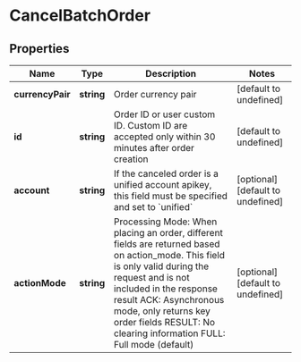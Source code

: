# CancelBatchOrder

## Properties

Name | Type | Description | Notes
------------ | ------------- | ------------- | -------------
**currencyPair** | **string** | Order currency pair | [default to undefined]
**id** | **string** | Order ID or user custom ID. Custom ID are accepted only within 30 minutes after order creation | [default to undefined]
**account** | **string** | If the canceled order is a unified account apikey, this field must be specified and set to &#x60;unified&#x60; | [optional] [default to undefined]
**actionMode** | **string** | Processing Mode: When placing an order, different fields are returned based on action_mode. This field is only valid during the request and is not included in the response result ACK: Asynchronous mode, only returns key order fields RESULT: No clearing information FULL: Full mode (default) | [optional] [default to undefined]

